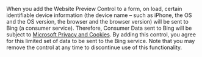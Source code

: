 When you add the Website Preview Control to a form, on load, certain identifiable device information (the device name – such as iPhone, the OS and the OS version, the browser and the browser version) will be sent to Bing (a consumer service). Therefore, Consumer Data sent to Bing will be subject to [Microsoft Privacy and Cookies](https://go.microsoft.com/fwlink/p/?LinkID=521839). By adding this control, you agree for this limited set of data to be sent to the Bing service. Note that you may remove the control at any time to discontinue use of this functionality.